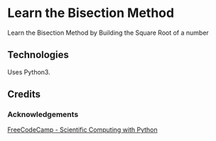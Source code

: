 # Learn the Bisection Method

Learn the Bisection Method by Building the Square Root of a number

## Technologies

Uses Python3.

## Credits

### Acknowledgements

[FreeCodeCamp - Scientific Computing with Python](https://www.freecodecamp.org/learn/scientific-computing-with-python/)
